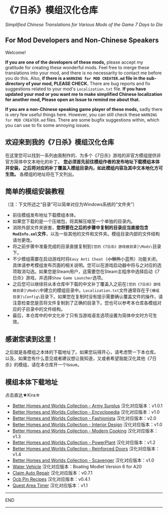 # 《7日杀》模组汉化仓库
*Simplified Chinese Translations for Various Mods of the Game 7 Days to Die*

## For Mod Developers and Non-Chinese Speakers

Welcome!

**If you are one of the developers of these mods,** please accept my gratitude for creating these wonderful mods. Feel free to merge these translations into your mod, and there is no necessarity to contact me before you do this. Also, **if there is a `WARNING for MOD CREATER.md` file in the sub-directory of your mod, PLEASE CHECK.** There are bug reports and fix suggestions related to your mod's `Localization.txt` file. **If you have updated your mod or you want me to make simplified Chinese localization for another mod, Please open an Issue to remind me about that.**

**If you are a non-Chinese speaking game player of these mods,** sadly there is very few useful things here. However, you can still check these `WARNING for MOD CREATER.md` files. There are some bugfix suggestions within, which you can use to fix some annoying issues.

## 欢迎来到我的《7日杀》模组汉化仓库

在这里您可以找到一系列由我制作的、为多个《7日杀》游戏的非官方模组提供非官方简体中文本地化的补丁。
**您必须首先前往模组作者的发布地址下载模组本体并安装，之后将对应的补丁覆盖入模组目录内，如此模组内容及其中文本地化方可生效。**
各模组的地址将在下文列出。

## 简单的模组安装教程

（注：下文所述之“目录”可以简单对应为Windows系统的“文件夹”）
* 前往模组发布地址下载模组本体。
* 如果您下载的是一个压缩包，将其解压缩至一个单独的目录内。
* 消除外部文件夹嵌套，**您将要在之后的步骤中复制的目录应当直接包含`ModInfo.xml`文件**，以及一些其他的文件和文件夹。模组目录内部的文件结构请勿更改。
* 将之前步骤中准备完成的目录直接复制到`[您的《7日杀》游戏根目录]\Mods\`目录下。
* 不少模组需要在启动游戏时将`Easy Anti Cheat`（~~小懒熊~~小蓝熊）功能关闭，具体请参考模组发布页面的相关说明。您可以在游戏启动器中将与之对应的选项取消勾选。如果您是Steam用户，这需要您在Steam主程序中选择启动《7日杀》游戏，并选择`Show Game Launcher`选项。
* 之后您可以继续将从本仓库中下载的中文补丁覆盖入之前在`[您的《7日杀》游戏根目录]\Mods\`中建立的模组目录中。`Localization.txt`文件通常存在于`[模组目录]\Config\`目录下。如果您在复制时没有提示需要确认覆盖文件的操作，请注意检查您是否将文件复制到了正确的目录下。您也可以参考本仓库各模组对应的子目录中的文件结构。
* 最后，本仓库中的中文化补丁只有当游戏语言选项设置为简体中文时方可生效。

## 感谢您读到这里！

之后就是各模组之本体的下载地址了。如果您玩得开心，请考虑赞一下本仓库。
以及，如果您有什么意见或者建议想让我知道，又或者希望我能汉化其他《7日杀》的模组，请在本仓库开一个Issue。

## 模组本体下载地址

点击直达★Kira☆
* [Better Homes and Worlds Collection - Army Surplus](https://www.nexusmods.com/7daystodie/mods/1233) 汉化对应版本：v1.0.1
* [Better Homes and Worlds Collection - Encyclopedia](https://www.nexusmods.com/7daystodie/mods/2044) 汉化对应版本：v1.0
* [Better Homes and Worlds Collection - Fashionista](https://www.nexusmods.com/7daystodie/mods/1214) 汉化对应版本：v2.0
* [Better Homes and Worlds Collection - Interior Design](https://www.nexusmods.com/7daystodie/mods/2049) 汉化对应版本：v1.0
* [Better Homes and Worlds Collection - Modern Cooking](https://www.nexusmods.com/7daystodie/mods/1219) 汉化对应版本：v1.3
* [Better Homes and Worlds Collection - PowerPlant](https://www.nexusmods.com/7daystodie/mods/1223) 汉化对应版本：v1.2
* [Better Homes and Worlds Collection - Reinforced Doors](https://www.nexusmods.com/7daystodie/mods/1221) 汉化对应版本：v1.4
* [Better Homes and Worlds Collection - Scavenger](https://www.nexusmods.com/7daystodie/mods/2045) 汉化对应版本：v1.0
* [Water Vehicle](https://community.7daystodie.com/topic/14070-water-vehicle-modlets/) 汉化对应版本：Boating Modlet Version 6 for A20
* [Claim Auto Repair](https://www.nexusmods.com/7daystodie/mods/1705) 汉化对应版本：v0.7.1
* [Ocb Pin Recipes](https://www.nexusmods.com/7daystodie/mods/1850) 汉化对应版本：v0.4.1
* [Quest Area Timer](https://www.nexusmods.com/7daystodie/mods/1912) 汉化对应版本：v1.1

***
END
***
